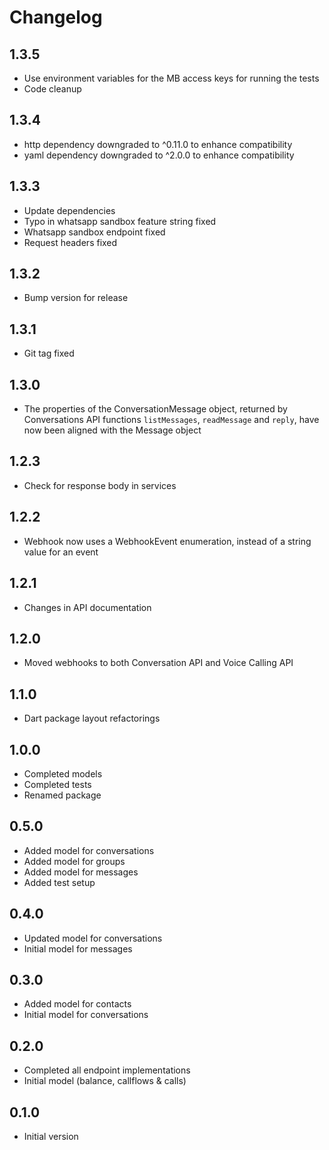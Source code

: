# Changelog

## 1.3.5

- Use environment variables for the MB access keys for running the tests
- Code cleanup

## 1.3.4

- http dependency downgraded to ^0.11.0 to enhance compatibility
- yaml dependency downgraded to ^2.0.0 to enhance compatibility

## 1.3.3

- Update dependencies
- Typo in whatsapp sandbox feature string fixed
- Whatsapp sandbox endpoint fixed
- Request headers fixed

## 1.3.2

- Bump version for release

## 1.3.1

- Git tag fixed

## 1.3.0

- The properties of the ConversationMessage object, returned by Conversations API functions `listMessages`, `readMessage` and `reply`, have now been aligned with the Message object

## 1.2.3

- Check for response body in services

## 1.2.2

- Webhook now uses a WebhookEvent enumeration, instead of a string value for an event

## 1.2.1

- Changes in API documentation

## 1.2.0

- Moved webhooks to both Conversation API and Voice Calling API

## 1.1.0

- Dart package layout refactorings

## 1.0.0

- Completed models
- Completed tests
- Renamed package

## 0.5.0

- Added model for conversations
- Added model for groups
- Added model for messages
- Added test setup

## 0.4.0

- Updated model for conversations
- Initial model for messages

## 0.3.0

- Added model for contacts
- Initial model for conversations

## 0.2.0

- Completed all endpoint implementations
- Initial model (balance, callflows & calls)

## 0.1.0

- Initial version
